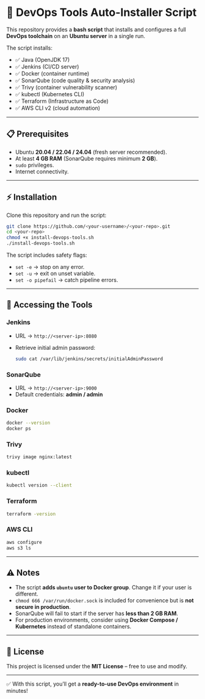# 🚀 DevOps Tools Auto-Installer Script

This repository provides a **bash script** that installs and configures a full **DevOps toolchain** on an **Ubuntu server** in a single run.  

The script installs:

- ✅ Java (OpenJDK 17)  
- ✅ Jenkins (CI/CD server)  
- ✅ Docker (container runtime)  
- ✅ SonarQube (code quality & security analysis)  
- ✅ Trivy (container vulnerability scanner)  
- ✅ kubectl (Kubernetes CLI)  
- ✅ Terraform (Infrastructure as Code)  
- ✅ AWS CLI v2 (cloud automation)  

---

## 📋 Prerequisites

- Ubuntu **20.04 / 22.04 / 24.04** (fresh server recommended).  
- At least **4 GB RAM** (SonarQube requires minimum **2 GB**).  
- `sudo` privileges.  
- Internet connectivity.  

---

## ⚡ Installation

Clone this repository and run the script:

```bash
git clone https://github.com/<your-username>/<your-repo>.git
cd <your-repo>
chmod +x install-devops-tools.sh
./install-devops-tools.sh
````

The script includes safety flags:

* `set -e` → stop on any error.
* `set -u` → exit on unset variable.
* `set -o pipefail` → catch pipeline errors.

---

## 🔑 Accessing the Tools

### Jenkins

* URL → `http://<server-ip>:8080`
* Retrieve initial admin password:

  ```bash
  sudo cat /var/lib/jenkins/secrets/initialAdminPassword
  ```

### SonarQube

* URL → `http://<server-ip>:9000`
* Default credentials: **admin / admin**

### Docker

```bash
docker --version
docker ps
```

### Trivy

```bash
trivy image nginx:latest
```

### kubectl

```bash
kubectl version --client
```

### Terraform

```bash
terraform -version
```

### AWS CLI

```bash
aws configure
aws s3 ls
```

---

## ⚠️ Notes

* The script **adds `ubuntu` user to Docker group**. Change it if your user is different.
* `chmod 666 /var/run/docker.sock` is included for convenience but is **not secure in production**.
* SonarQube will fail to start if the server has **less than 2 GB RAM**.
* For production environments, consider using **Docker Compose / Kubernetes** instead of standalone containers.

---

## 📜 License

This project is licensed under the **MIT License** – free to use and modify.

---

✅ With this script, you’ll get a **ready-to-use DevOps environment** in minutes!

```


